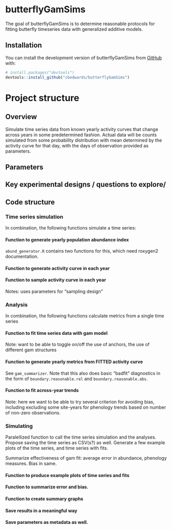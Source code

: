 
<!-- README.md is generated from README.Rmd. Please edit that file -->

# butterflyGamSims

<!-- badges: start -->
<!-- badges: end -->

The goal of butterflyGamSims is to determine reasonable protocols for
fitting butterfly timeseries data with generalized additive models.

## Installation

You can install the development version of butterflyGamSims from
[GitHub](https://github.com/) with:

``` r
# install.packages("devtools")
devtools::install_github("cbedwards/butterflyGamSims")
```

# Project structure

## Overview

Simulate time series data from known yearly activity curves that change
across years in some predetermined fashion. Actual data will be counts
simulated from some probability distribution with mean determined by the
activity curve for that day, with the days of observation provided as
parameters.

## Parameters

## Key experimental designs / questions to explore/

## Code structure

### Time series simulation

In combination, the following functions simulate a time series:

#### Function to generate yearly population abundance index

`abund_generator.R` contains two functions for this, which need roxygen2
documentation.

#### Function to generate activity curve in each year

#### Function to sample activity curve in each year

Notes: uses parameters for “sampling design”

### Analysis

In combination, the following functions calculate metrics from a single
time series

#### Function to fit time series data with gam model

Note: want to be able to toggle on/off the use of anchors, the use of
different gam structures

#### Function to generate yearly metrics from FITTED activity curve

See `gam_summarizer`. Note that this also does basic “badfit”
diagnostics in the form of `boundary.reasonable.rel` and
`boundary.reasonable.abs`.

#### Function to fit across-year trends

Note: here we want to be able to try several criterion for avoiding
bias, including excluding some site-years for phenology trends based on
number of non-zero observations.

### Simulating

Paralellized function to call the time series simulation and the
analyses. Propose saving the time series as CSV(s?) as well. Generate a
few example plots of the time series, and time series with fits.

Summarize effectiveness of gam fit: average error in abundance,
phenology measures. Bias in same.

#### Function to produce example plots of time series and fits

#### Function to summarize error and bias.

#### Function to create summary graphs

#### Save results in a meaningful way

#### Save parameters as metadata as well.

### 
